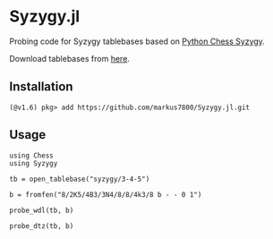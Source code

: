 
# Syzygy.jl

Probing code for Syzygy tablebases based on [Python Chess Syzygy](https://github.com/niklasf/python-chess/blob/master/chess/syzygy.py
).

Download tablebases from [here](https://chess.massimilianogoi.com/download/tablebases/).

## Installation
```
(@v1.6) pkg> add https://github.com/markus7800/Syzygy.jl.git
```

## Usage
```
using Chess
using Syzygy

tb = open_tablebase("syzygy/3-4-5")

b = fromfen("8/2K5/4B3/3N4/8/8/4k3/8 b - - 0 1")

probe_wdl(tb, b)

probe_dtz(tb, b)

```
